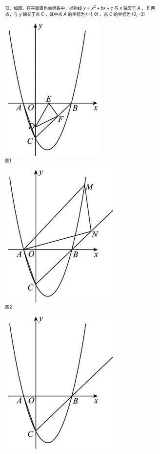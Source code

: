 12．如图，在平面直角坐标系中，抛物线 $y = x ^ { 2 } + b x + c$ 与 $x$ 轴交于 $A$ 、 $B$ 两点，与 $y$ 轴交于点 $C$ ，其中点 $A$ 的坐标为 $\left( - 1 , 0 \right)$ ，点 $C$ 的坐标为 $\left( 0 , - 3 \right)$

![](<../../qs_image_DB/专题2-7_二次函数中的最值问题（解析版）/67b194056de9254ab808ab1349d6a2f2d5dab0d8f91d9d89c261f00249cee79f.jpg>)  
图1

![](<../../qs_image_DB/专题2-7_二次函数中的最值问题（解析版）/2a82859d567c7cdd2ac7ca37126641b5498691a1ef2018d390e9d1e099cc15a5.jpg>)  
图2

![](<../../qs_image_DB/专题2-7_二次函数中的最值问题（解析版）/3a416c2841dfa2b97f142f1c8b54f5bebc03f9c5e058ec46bac2aaa562a1d9e3.jpg>)  
